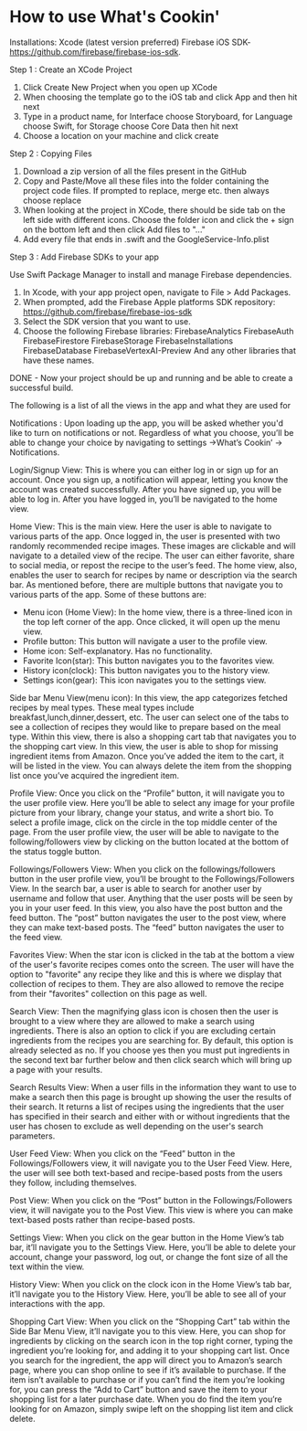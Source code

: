 # How to use What's Cookin'

Installations:
Xcode (latest version preferred)
Firebase iOS SDK-https://github.com/firebase/firebase-ios-sdk. 

Step 1 : Create an XCode Project 
1. Click Create New Project when you open up XCode
2. When choosing the template go to the iOS tab and click App and then hit next
3. Type in a product name, for Interface choose Storyboard, for Language choose Swift, for Storage choose Core Data then hit next
4. Choose a location on your machine and click create

Step 2 : Copying Files
1. Download a zip version of all the files present in the GitHub
2. Copy and Paste/Move all these files into the folder containing the project code files. If prompted to replace, merge etc. then always choose replace
3. When looking at the project in XCode, there should be side tab on the left side with different icons. Choose the folder icon and click the + sign on the bottom left and then click Add files to "..."
4. Add every file that ends in .swift and the GoogleService-Info.plist

Step 3 : Add Firebase SDKs to your app

Use Swift Package Manager to install and manage Firebase dependencies.
1. In Xcode, with your app project open, navigate to File > Add Packages.
2. When prompted, add the Firebase Apple platforms SDK repository: 
           https://github.com/firebase/firebase-ios-sdk
3. Select the SDK version that you want to use.
4. Choose the following Firebase libraries:
        FirebaseAnalytics
        FirebaseAuth
        FirebaseFirestore
        FirebaseStorage
        FirebaseInstallations
        FirebaseDatabase
        FirebaseVertexAI-Preview
         And any other libraries that have these names.

DONE - Now your project should be up and running and be able to create a successful build.

The following is a list of all the views in the app and what they are used for

Notifications :
Upon loading up the app, you will be asked whether you'd like to turn on notifications or not. Regardless of what you choose, you’ll be able to change your choice by navigating to settings ->What’s Cookin’ -> Notifications.

Login/Signup View: This is where you can either log in or sign up for an account. Once you sign up, a notification will appear, letting you know the account was created successfully. After you have signed up, you will be able to log in. After you have logged in, you’ll be navigated to the home view.

Home View: This is the main view. Here the user is able to navigate to various parts of the app. Once logged in, the user is presented with two randomly recommended recipe images. These images are clickable and will navigate to a detailed view of the recipe. The user can either favorite, share to social media, or repost the recipe to the user’s feed. The home view, also, enables the user to search for recipes by name or description via the search bar. As mentioned before, there are multiple buttons that navigate you to various parts of the app. Some of these buttons are:
* Menu icon (Home View):
In the home view, there is a three-lined icon in the top left corner of the app. Once clicked, it will open up the menu view.
* Profile button: This button will navigate a user to the profile view.
* Home icon: Self-explanatory. Has no functionality.
* Favorite Icon(star): This button navigates you to the favorites view.
* History icon(clock): This button navigates you to the history view.
* Settings icon(gear): This icon navigates you to the settings view.

Side bar Menu View(menu icon): In this view, the app categorizes fetched recipes by meal types. These meal types include breakfast,lunch,dinner,dessert, etc. The user can select one of the tabs to see a collection of recipes they would like to prepare based on the meal type. Within this view, there is also a shopping cart tab that navigates you to the shopping cart view. In this view, the user is able to shop for missing ingredient items from Amazon. Once you’ve added the item to the cart, it will be listed in the view. You can always delete the item from the shopping list once you’ve acquired the ingredient item.

Profile View: Once you click on the “Profile” button, it will navigate you to the user profile view. Here you’ll be able to select any image for your profile picture from your library, change your status, and write a short bio. To select a profile image, click on the circle in the top middle center of the page. From the user profile view, the user will be able to navigate to the following/followers view by clicking on the button located at the bottom of the status toggle button.

Followings/Followers View: When you click on the followings/followers button in the user profile view, you’ll be brought to the Followings/Followers View. In the search bar, a user is able to search for another user by username and follow that user. Anything that the user posts will be seen by you in your user feed. In this view, you also have the post button and the feed button. The “post” button navigates the user to the post view, where they can make text-based posts. The “feed” button navigates the user to the feed view.

Favorites View: When the star icon is clicked in the tab at the bottom a view of the user's favorite recipes comes onto the screen. The user will have the option to "favorite" any recipe they like and this is where we display that collection of recipes to them. They are also allowed to remove the recipe from their "favorites" collection on this page as well. 

Search View: Then the magnifying glass icon is chosen then the user is brought to a view where they are allowed to make a search using ingredients. There is also an option to click if you are excluding certain ingredients from the recipes you are searching for. By default, this option is already selected as no. If you choose yes then you must put ingredients in the second text bar further below and then click search which will bring up a page with your results.

Search Results View: When a user fills in the information they want to use to make a search then this page is brought up showing the user the results of their search. It returns a list of recipes using the ingredients that the user has specified in their search and either with or without ingredients that the user has chosen to exclude as well depending on the user's search parameters.


User Feed View: When you click on the “Feed” button in the Followings/Followers view, it will navigate you to the User Feed View. Here, the user will see both text-based and recipe-based posts from the users they follow, including themselves.

Post View: When you click on the “Post” button in the Followings/Followers view, it will navigate you to the Post View. This view is where you can make text-based posts rather than recipe-based posts.

Settings View: When you click on the gear button in the Home View’s tab bar, it’ll navigate you to the Settings View. Here, you’ll be able to delete your account, change your password, log out, or change the font size of all the text within the view.

History View: When you click on the clock icon in the Home View’s tab bar, it’ll navigate you to the History View. Here, you’ll be able to see all of your interactions with the app.

Shopping Cart View: When you click on the “Shopping Cart” tab within the Side Bar Menu View, it’ll navigate you to this view. Here, you can shop for ingredients by clicking on the search icon in the top right corner, typing the ingredient you’re looking for, and adding it to your shopping cart list. Once you search for the ingredient, the app will direct you to Amazon’s search page, where you can shop online to see if it’s available to purchase. If the item isn’t available to purchase or if you can’t find the item you’re looking for, you can press the “Add to Cart” button and save the item to your shopping list for a later purchase date. When you do find the item you’re looking for on Amazon, simply swipe left on the shopping list item and click delete.
